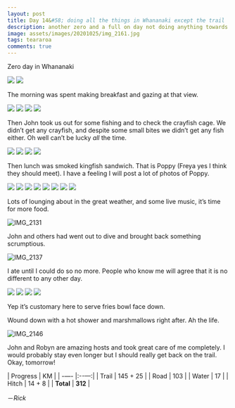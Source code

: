 ```yaml
---
layout: post
title: Day 14&#58; doing all the things in Whananaki except the trail
description: another zero and a full on day not doing anything towards walking the TA
image: assets/images/20201025/img_2161.jpg
tags: teararoa
comments: true
---
```


Zero day in Whananaki 

<div class="gallery" data-columns="2">
  <img src="/assets/images/20201025/img_2109.jpg">
  <img src="/assets/images/20201025/img_2110.jpg">
</div>

The morning was spent making breakfast and gazing at that view.

<div class="gallery" data-columns="2">
  <img src="/assets/images/20201025/img_2112.jpg">
  <img src="/assets/images/20201025/img_2113.jpg">
  <img src="/assets/images/20201025/img_2114.jpg">
  <img src="/assets/images/20201025/img_2117.jpg">
</div>

Then John took us out for some fishing and to check the crayfish cage. We didn’t get any crayfish, and despite some small bites we didn’t get any fish either. Oh well can’t be lucky _all_ the time.

<div class="gallery" data-columns="2">
  <img src="/assets/images/20201025/img_2118.jpg">
  <img src="/assets/images/20201025/img_2119.jpg">
  <img src="/assets/images/20201025/img_2120.jpg">
  <img src="/assets/images/20201025/img_2123.jpg">
</div>

Then lunch was smoked kingfish sandwich. That is Poppy (Freya yes I think they should meet). I have a feeling I will post a lot of photos of Poppy.

<div class="gallery" data-columns="2">
  <img src="/assets/images/20201025/img_2124.jpg">
  <img src="/assets/images/20201025/img_2127.jpg">
  <img src="/assets/images/20201025/img_2129.jpg">
  <img src="/assets/images/20201025/img_2142.jpg">
  <img src="/assets/images/20201025/img_2150.jpg">
  <img src="/assets/images/20201025/img_2154.jpg">
  <img src="/assets/images/20201025/img_2166.jpg">
  <img src="/assets/images/20201025/img_2173.jpg">
</div>

Lots of lounging about in the great weather, and some live music, it’s time for more food.

![IMG_2131](/assets/images/20201025/img_2131.jpg)

John and others had went out to dive and brought back something scrumptious.

![IMG_2137](/assets/images/20201025/img_2137.jpg)

I ate until I could do so no more. People who know me will agree that it is no different to any other day.

<div class="gallery" data-columns="2">
  <img src="/assets/images/20201025/img_2159.jpg">
  <img src="/assets/images/20201025/img_2161.jpg">
  <img src="/assets/images/20201025/img_2186.jpg">
  <img src="/assets/images/20201025/img_2187.jpg">
</div>

Yep it’s customary here to serve fries bowl face down.

Wound down with a hot shower and marshmallows right after. Ah the life.

![IMG_2146](/assets/images/20201025/img_2146.jpg)

John and Robyn are amazing hosts and took great care of me completely. I would probably stay even longer but I should really get back on the trail. Okay, tomorrow!

| Progress | KM  |
| -—- |:--—:|
| Trail | 145 + 25 |
| Road | 103 |
| Water | 17 |
| Hitch | 14 + 8 |
| **Total** | **312** |

－_Rick_